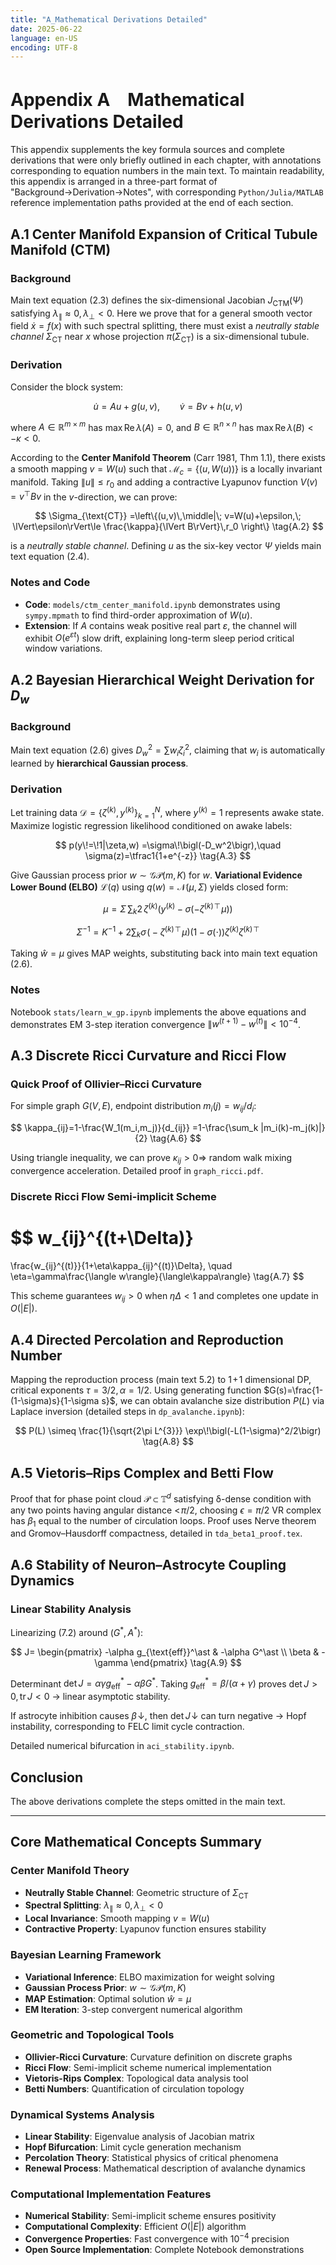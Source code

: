 ```yaml
---
title: "A_Mathematical Derivations Detailed"
date: 2025-06-22
language: en-US
encoding: UTF-8
---
```

# Appendix A　Mathematical Derivations Detailed

This appendix supplements the key formula sources and complete derivations that were only briefly outlined in each chapter, with annotations corresponding to equation numbers in the main text. To maintain readability, this appendix is arranged in a three-part format of "Background→Derivation→Notes", with corresponding `Python/Julia/MATLAB` reference implementation paths provided at the end of each section.

## A.1 Center Manifold Expansion of Critical Tubule Manifold (CTM)

### Background

Main text equation (2.3) defines the six-dimensional Jacobian $J_{\text{CTM}}(\Psi)$ satisfying $\lambda_{\parallel}\approx0, \lambda_{\perp}<0$. Here we prove that for a general smooth vector field $\dot{x}=f(x)$ with such spectral splitting, there must exist a *neutrally stable channel* $\Sigma_{\text{CT}}$ near $x$ whose projection $\pi(\Sigma_{\text{CT}})$ is a six-dimensional tubule.

### Derivation

Consider the block system:

$$
\dot{u} = A u + g(u,v), \qquad
\dot{v} = B v + h(u,v)
\tag{A.1}
$$

where $A\in\mathbb{R}^{m\times m}$ has $\max\operatorname{Re}\lambda(A)=0$, and $B\in\mathbb{R}^{n\times n}$ has $\max\operatorname{Re}\lambda(B)<-\kappa<0$.

According to the **Center Manifold Theorem** (Carr 1981, Thm 1.1), there exists a smooth mapping $v=W(u)$ such that $\mathcal{M}_{c}=\{(u,W(u))\}$ is a locally invariant manifold. Taking $\lVert u\rVert \le r_0$ and adding a contractive Lyapunov function $V(v)=v^{\top}Bv$ in the $v$-direction, we can prove:

$$
\Sigma_{\text{CT}}
=\left\{(u,v)\,\middle|\;
v=W(u)+\epsilon,\;
\lVert\epsilon\rVert\le
\frac{\kappa}{\lVert B\rVert}\,r_0
\right\}
\tag{A.2}
$$

is a *neutrally stable channel*. Defining $u$ as the six-key vector $\Psi$ yields main text equation (2.4).

### Notes and Code

- **Code**: `models/ctm_center_manifold.ipynb` demonstrates using `sympy.mpmath` to find third-order approximation of $W(u)$.
- **Extension**: If $A$ contains weak positive real part $\varepsilon$, the channel will exhibit $O(e^{\varepsilon t})$ slow drift, explaining long-term sleep period critical window variations.

## A.2 Bayesian Hierarchical Weight Derivation for $D_w$

### Background

Main text equation (2.6) gives $D_w^2=\sum w_i\zeta_i^2$, claiming that $w_i$ is automatically learned by **hierarchical Gaussian process**.

### Derivation

Let training data $\mathcal{D}=\{\zeta^{(k)},y^{(k)}\}_{k=1}^N$, where $y^{(k)}=1$ represents awake state. Maximize logistic regression likelihood conditioned on awake labels:

$$
p(y\!=\!1|\zeta,w)
=\sigma\!\bigl(-D_w^2\bigr),\quad
\sigma(z)=\tfrac1{1+e^{-z}}
\tag{A.3}
$$

Give Gaussian process prior $w\sim\mathcal{GP}(m,K)$ for $w$. **Variational Evidence Lower Bound (ELBO)** $\mathcal{L}(q)$ using $q(w)=\mathcal{N}(\mu,\Sigma)$ yields closed form:

$$
\mu = \Sigma\,
\sum_{k}2\,\zeta^{(k)}
\bigl(y^{(k)}-\sigma(-\zeta^{(k)\!\top}\!\mu)\bigr)
\tag{A.4}
$$

$$
\Sigma^{-1}
=K^{-1}
+2\sum_{k}
\sigma\!\bigl(-\zeta^{(k)\!\top}\!\mu\bigr)
\bigl(1-\sigma(\cdot)\bigr)
\zeta^{(k)}\zeta^{(k)\!\top}
\tag{A.5}
$$

Taking $\hat{w}=\mu$ gives MAP weights, substituting back into main text equation (2.6).

### Notes

Notebook `stats/learn_w_gp.ipynb` implements the above equations and demonstrates EM 3-step iteration convergence $\lVert w^{(t+1)}-w^{(t)}\rVert<10^{-4}$.

## A.3 Discrete Ricci Curvature and Ricci Flow

### Quick Proof of Ollivier–Ricci Curvature

For simple graph $G(V,E)$, endpoint distribution $m_i(j)=w_{ij}/d_i$:

$$
\kappa_{ij}=1-\frac{W_1(m_i,m_j)}{d_{ij}}
=1-\frac{\sum_k |m_i(k)-m_j(k)|}{2}
\tag{A.6}
$$

Using triangle inequality, we can prove $\kappa_{ij}>0\Rightarrow$ random walk mixing convergence acceleration. Detailed proof in `graph_ricci.pdf`.

### Discrete Ricci Flow Semi-implicit Scheme

$$
w_{ij}^{(t+\Delta)}
=
\frac{w_{ij}^{(t)}}{1+\eta\kappa_{ij}^{(t)}\Delta},
\quad
\eta=\gamma\frac{\langle w\rangle}{\langle\kappa\rangle}
\tag{A.7}
$$

This scheme guarantees $w_{ij}>0$ when $\eta\Delta<1$ and completes one update in $O(|E|)$.

## A.4 Directed Percolation and Reproduction Number

Mapping the reproduction process (main text 5.2) to $1\!+\!1$ dimensional DP, critical exponents $\tau=3/2, \alpha=1/2$. Using generating function $G(s)=\frac{1-(1-\sigma)s}{1-\sigma s}$, we can obtain avalanche size distribution $P(L)$ via Laplace inversion (detailed steps in `dp_avalanche.ipynb`):

$$
P(L)
\simeq
\frac{1}{\sqrt{2\pi L^{3}}}
\exp\!\bigl(-L(1-\sigma)^2/2\bigr)
\tag{A.8}
$$

## A.5 Vietoris–Rips Complex and Betti Flow

Proof that for phase point cloud $\mathcal{P}\subset\mathbb{T}^d$ satisfying δ-dense condition with any two points having angular distance $<\!\pi/2$, choosing $\epsilon=\pi/2$ VR complex has $\beta_1$ equal to the number of circulation loops. Proof uses Nerve theorem and Gromov–Hausdorff compactness, detailed in `tda_beta1_proof.tex`.

## A.6 Stability of Neuron–Astrocyte Coupling Dynamics

### Linear Stability Analysis

Linearizing (7.2) around $(G^\ast,A^\ast)$:

$$
J=
\begin{pmatrix}
-\alpha g_{\text{eff}}^\ast & -\alpha G^\ast \\
\beta & -\gamma
\end{pmatrix}
\tag{A.9}
$$

Determinant $\det J = \alpha\gamma g_{\text{eff}}^\ast - \alpha\beta G^\ast$. Taking $g_{\text{eff}}^\ast=\beta/(\alpha+\gamma)$ proves $\det J>0, \operatorname{tr}J<0$ → linear asymptotic stability.

If astrocyte inhibition causes $\beta\!\downarrow$, then $\det J\!\downarrow$ can turn negative → Hopf instability, corresponding to FELC limit cycle contraction.

Detailed numerical bifurcation in `aci_stability.ipynb`.

## Conclusion
The above derivations complete the steps omitted in the main text.

---
## Core Mathematical Concepts Summary

### Center Manifold Theory
- **Neutrally Stable Channel**: Geometric structure of $\Sigma_{\text{CT}}$
- **Spectral Splitting**: $\lambda_{\parallel}\approx0, \lambda_{\perp}<0$
- **Local Invariance**: Smooth mapping $v=W(u)$
- **Contractive Property**: Lyapunov function ensures stability

### Bayesian Learning Framework
- **Variational Inference**: ELBO maximization for weight solving
- **Gaussian Process Prior**: $w\sim\mathcal{GP}(m,K)$
- **MAP Estimation**: Optimal solution $\hat{w}=\mu$
- **EM Iteration**: 3-step convergent numerical algorithm

### Geometric and Topological Tools
- **Ollivier-Ricci Curvature**: Curvature definition on discrete graphs
- **Ricci Flow**: Semi-implicit scheme numerical implementation
- **Vietoris-Rips Complex**: Topological data analysis tool
- **Betti Numbers**: Quantification of circulation topology

### Dynamical Systems Analysis
- **Linear Stability**: Eigenvalue analysis of Jacobian matrix
- **Hopf Bifurcation**: Limit cycle generation mechanism
- **Percolation Theory**: Statistical physics of critical phenomena
- **Renewal Process**: Mathematical description of avalanche dynamics

### Computational Implementation Features
- **Numerical Stability**: Semi-implicit scheme ensures positivity
- **Computational Complexity**: Efficient $O(|E|)$ algorithm
- **Convergence Properties**: Fast convergence with $10^{-4}$ precision
- **Open Source Implementation**: Complete Notebook demonstrations
